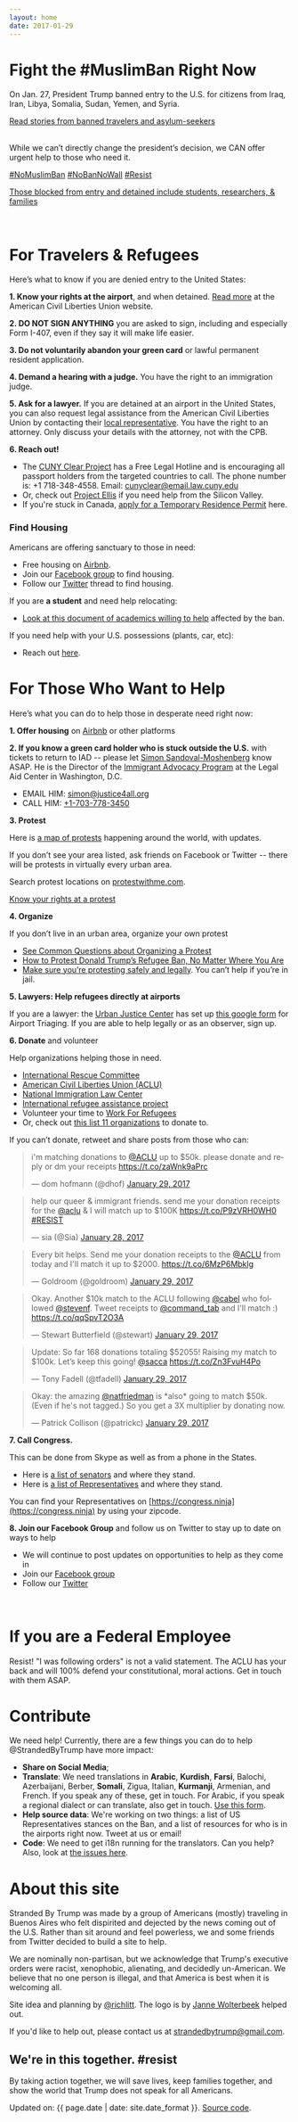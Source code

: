 ```yaml
---
layout: home
date: 2017-01-29
---
```

# Fight the #MuslimBan Right Now

On Jan. 27, President Trump banned entry to the U.S. for citizens from Iraq, Iran, Libya, Somalia, Sudan, Yemen, and Syria.

<p class="center-link">
  <a target="_blank" href="https://www.nytimes.com/2017/01/28/us/us-immigration-ban.html?pagewanted=all">Read stories from banned travelers and asylum-seekers</a>
</p>
<br/>
While we can’t directly change the president’s decision, we CAN offer urgent help to those who need it.

<a href="https://twitter.com/search?q=%23nomuslimban" target="_blank">#NoMuslimBan</a> <a href="https://twitter.com/search?q=%23nobannowall" target="_blank">#NoBanNoWall</a> <a href="https://twitter.com/search?q=%23resist" target="_blank">#Resist</a>

<p class="center-link">
  <a target="_blank" href="https://www.nytimes.com/2017/01/28/us/refugees-detained-at-us-airports-prompting-legal-challenges-to-trumps-immigration-order.html?pagewanted=all">Those blocked from entry and detained include students, researchers, & families</a>
</p>

<br/>

# For Travelers & Refugees

Here’s what to know if you are denied entry to the United States:

**1. Know your rights at the airport**, and when detained. <a href="https://www.aclu.org/know-your-rights" target="_blank">Read more</a> at the American Civil Liberties Union website.

**2. DO NOT SIGN ANYTHING** you are asked to sign, including and especially Form I-407, even if they say it will make life easier.

**3. Do not voluntarily abandon your green card** or lawful permanent resident application.

**4. Demand a hearing with a judge.** You have the right to an immigration judge. 

**5. Ask for a lawyer.** If you are detained at an airport in the United States, you can also request legal assistance from the American Civil Liberties Union by contacting their [local representative](https://www.aclu.org/about/affiliates?redirect=affiliates). You have the right to an attorney. Only discuss your details with the attorney, not with the CPB.

**6. Reach out!**

- The <a target="_blank" href="http://www.law.cuny.edu/academics/clinics/immigration/clear.html">CUNY Clear Project</a> has a Free Legal Hotline and is encouraging all passport holders from the targeted countries to call.
The phone number is: +1 718-348-4558. Email: <a href="mailto:cunyclear@email.law.cuny.edu" target="_blank">cunyclear@email.law.cuny.edu</a>
- Or, check out [Project Ellis](https://github.com/mcgd/project-ellis) if you need help from the Silicon Valley.
- If you're stuck in Canada, [apply for a Temporary Residence Permit](http://www.cic.gc.ca/english/information/inadmissibility/permits.asp) here.


### Find Housing

Americans are offering sanctuary to those in need:

  * Free housing on <a href="https://twitter.com/bchesky/status/825517729251684352" target="_blank">Airbnb</a>.
  * Join our <a href="https://www.facebook.com/groups/155248034975170/" target="_blank">Facebook group</a> to find housing.
  * Follow our <a href="https://twitter.com/{{ site.twitter_username }}" target="_blank">Twitter</a> thread to find housing.

If you are **a student** and need help relocating:

* <a href="https://docs.google.com/document/d/17r18cKaMSeZF4fI7UZYV0QwCvdbEb3vy3BMNZfgbgzI/edit" target="_blank">Look at this document of academics willing to help</a> affected by the ban.

If you need help with your U.S. possessions (plants, car, etc):

* Reach out <a href="https://twitter.com/FreeSciNet/status/825546738605891584" target="_blank">here</a>.  

# For Those Who Want to Help

Here’s what you can do to help those in desperate need right now:

**1. Offer housing** on <a href="https://www.airbnb.com/disaster" target="_blank">Airbnb</a> or other platforms

**2. If you know a green card holder who is stuck outside the U.S.** with tickets to return to IAD -- please let <a href="mailto:simon@justice4all.org">Simon Sandoval-Moshenberg</a> know ASAP. He is the Director of the <a href="https://www.justice4all.org/immigrant-advocacy-program/" target="_blank">Immigrant Advocacy Program</a> at the Legal Aid Center in Washington, D.C.

  * EMAIL HIM: <a href="mailto:simon@justice4all.org">simon@justice4all.org</a>
  * CALL HIM: <a href="tel:+1-703-778-3450">+1-703-778-3450</a>

**3. Protest**

Here is [a map of protests](http://getgroundgame.com/airportprotests.html) happening around the world, with updates.

If you don’t see your area listed, ask friends on Facebook or Twitter -- there will be protests in virtually every urban area.

Search protest locations on <a href="http://www.protestwithme.com/" target="_blank">protestwithme.com</a>.

<p class="center-link">
<a class="btn btn-blue" target="_blank" href="https://www.aclu.org/sites/default/files/field_pdf_file/kyr_protests.pdf" download>Know your rights at a protest</a>
</p>

**4. Organize**

If you don’t live in an urban area, organize your own protest

  * <a href="https://www.aclunc.org/our-work/know-your-rights/free-speech-protests-demonstrations) (ACLU" target="_blank">See Common Questions about Organizing a Protest</a>
  * <a href="https://www.bustle.com/p/how-to-protest-donald-trumps-refugee-ban-no-matter-where-you-are-33783) (Bustle" target="_blank">How to Protest Donald Trump’s Refugee Ban, No Matter Where You Are</a>
  * <a href="http://lifehacker.com/how-to-protest-safely-and-legally-5859590" target="_blank">Make sure you’re protesting safely and legally</a>. You can’t help if you’re in jail.

**5. Lawyers: Help refugees directly at airports**

If you are a lawyer: the [Urban Justice Center](https://www.urbanjustice.org/) has set up [this google form](https://docs.google.com/forms/d/e/1FAIpQLScU15uSaSkA61YrGmXfplfOu2UwlcwIyEJXPuyON6SCE6YlAw/viewform?c=0&w=1) for Airport Triaging. If you are able to help legally or as an observer, sign up.

**6. Donate** and volunteer

Help organizations helping those in need.

  * <a href="https://help.rescue.org/donate/refugees-need-urgent-support?ms=gs_ppc_onex_inaug17_es_170112&initialms=gs_ppc_onex_inaug17_es_170112&gclid=CMHut-Ww5tECFdm3wAodiUAPXw" target="_blank">International Rescue Committee</a>
  * <a href="https://action.aclu.org/secure/he-discriminated-we-sued" target="_blank">American Civil Liberties Union (ACLU)</a>
  * <a href="https://nilc.z2systems.com/np/clients/nilc/donation.jsp?campaign=15" target="_blank">National Immigration Law Center</a>
  * <a href="https://irap.urbanjustice.org/civicrm/contribute/transact?reset=1&id=13" target="_blank">International refugee assistance project</a>
  * Volunteer your time to <a href="https://www.globalcitizen.org/en/content/refugees-workforrefugees-worldvision-newzealand/" target="_blank">Work For Refugees</a>
  * Or, check out [this list 11 organizations](https://www.bustle.com/articles/195841-how-to-donate-to-11-organizations-fighting-donald-trump-tooth-and-nail) to donate to.

If you can’t donate, retweet and share posts from those who can:

<blockquote class="twitter-tweet" data-lang="en"><p lang="en" dir="ltr">i&#39;m matching donations to <a href="https://twitter.com/ACLU">@ACLU</a> up to  $50k. please donate and reply or dm your receipts <a href="https://t.co/zaWnk9aPrc">https://t.co/zaWnk9aPrc</a></p>&mdash; dom hofmann (@dhof) <a href="https://twitter.com/dhof/status/825525689533227008">January 29, 2017</a></blockquote>
<script async src="//platform.twitter.com/widgets.js" charset="utf-8"></script>
<blockquote class="twitter-tweet" data-lang="en"><p lang="en" dir="ltr">help our queer &amp; immigrant friends. send me your donation receipts for the <a href="https://twitter.com/ACLU">@aclu</a> &amp; I will match up to $100K <a href="https://t.co/P9zVRH0WH0">https://t.co/P9zVRH0WH0</a> <a href="https://twitter.com/hashtag/RESIST?src=hash">#RESIST</a></p>&mdash; sia (@Sia) <a href="https://twitter.com/Sia/status/825459576036220929">January 28, 2017</a></blockquote>
<script async src="//platform.twitter.com/widgets.js" charset="utf-8"></script>
<blockquote class="twitter-tweet" data-lang="en"><p lang="en" dir="ltr">Every bit helps. Send me your donation receipts to the <a href="https://twitter.com/ACLU">@ACLU</a> from today and I&#39;ll match it up to $2000. <a href="https://t.co/6MzP6Mbklg">https://t.co/6MzP6Mbklg</a></p>&mdash; Goldroom (@goldroom) <a href="https://twitter.com/goldroom/status/825504681820450817">January 29, 2017</a></blockquote>
<script async src="//platform.twitter.com/widgets.js" charset="utf-8"></script>
<blockquote class="twitter-tweet" data-lang="en"><p lang="en" dir="ltr">Okay. Another $10k match to the ACLU following <a href="https://twitter.com/cabel">@cabel</a> who followed <a href="https://twitter.com/stevenf">@stevenf</a>. Tweet receipts to <a href="https://twitter.com/command_tab">@command_tab</a> and I&#39;ll match :) <a href="https://t.co/qqSpvT2O3A">https://t.co/qqSpvT2O3A</a></p>&mdash; Stewart Butterfield (@stewart) <a href="https://twitter.com/stewart/status/825581768241606656">January 29, 2017</a></blockquote>
<script async src="//platform.twitter.com/widgets.js" charset="utf-8"></script>
<blockquote class="twitter-tweet" data-lang="en"><p lang="en" dir="ltr">Update: So far 168 donations totaling $52055!  Raising my match to $100k.  Let’s keep this going! <a href="https://twitter.com/sacca">@sacca</a> <a href="https://t.co/Zn3FvuH4Po">https://t.co/Zn3FvuH4Po</a></p>&mdash; Tony Fadell (@tfadell) <a href="https://twitter.com/tfadell/status/825745021513166848">January 29, 2017</a></blockquote>
<script async src="//platform.twitter.com/widgets.js" charset="utf-8"></script>
<blockquote class="twitter-tweet" data-lang="en"><p lang="en" dir="ltr">Okay: the amazing <a href="https://twitter.com/natfriedman">@natfriedman</a> is *also* going to match $50k. (Even if he&#39;s not tagged.) So you get a 3X multiplier by donating now.</p>&mdash; Patrick Collison (@patrickc) <a href="https://twitter.com/patrickc/status/825804280577679360">January 29, 2017</a></blockquote>
<script async src="//platform.twitter.com/widgets.js" charset="utf-8"></script>

**7. Call Congress.**

This can be done from Skype as well as from a phone in the States. 

- Here is [a list of senators](https://docs.google.com/spreadsheets/d/1hSGjyWJZIQJpGz4V2ftX_qioCgBtL59oJkkhx146nFE/htmlview?sle=true#gid=0) and where they stand.
- Here is [a list of Representatives](http://www.vox.com/2017/1/29/14427466/republican-congress-silent-trump-refugee) and where they stand.

You can find your Representatives on [https://congress.ninja](https://congress.ninja) by using your zipcode.

**8. Join our Facebook Group** and follow us on Twitter to stay up to date on ways to help
  * We will continue to post updates on opportunities to help as they come in
  * Join our <a href="https://www.facebook.com/groups/155248034975170/" target="_blank">Facebook group</a>
  * Follow our <a href="https://twitter.com/{{ site.twitter_username }}" target="_blank">Twitter</a>

<br/>

# If you are a Federal Employee

Resist! "I was following orders" is not a valid statement. The ACLU has your back and will 100% defend your constitutional, moral actions. Get in touch with them ASAP.

# Contribute

We need help! Currently, there are a few things you can do to help @StrandedByTrump have more impact:
- **Share on Social Media**;
- **Translate**: We need translations in **Arabic**, **Kurdish**, **Farsi**, Balochi, Azerbaijani, Berber, **Somali**, Zigua, Italian, **Kurmanji**, Armenian, and French. If you speak any of these, get in touch. For Arabic, if you speak a regional dialect or can translate, also get in touch. [Use this form](https://docs.google.com/forms/d/e/1FAIpQLSeQFET4wn_JPxjFJ2UIlF0ALaqvOecgKd2t1C5bufPzvRveRA/viewform).
- **Help source data**: We're working on two things: a list of US Representatives stances on the Ban, and a list of resources for who is in the airports right now. Tweet at us or email!
- **Code**: We need to get i18n running for the translators. Can you help? Also, look at [the issues here](https://github.com/RichardLitt/stranded-by-trump).

# About this site

Stranded By Trump was made by a group of Americans (mostly) traveling in Buenos Aires who felt dispirited and dejected by the news coming out of the U.S. Rather than sit around and feel powerless, we and some friends from Twitter decided to build a site to help.

We are nominally non-partisan, but we acknowledge that Trump's executive orders were racist, xenophobic, alienating, and decidedly un-American. We believe that no one person is illegal, and that America is best when it is welcoming all.

Site idea and planning by <a href="https://twitter.com/richlitt" target="_blank">@richlitt</a>. The logo is by <a href="http://www.waldbach.nl/" target="_blank">Janne Wolterbeek</a> helped out.

If you'd like to help out, please contact us at <a href="mailto:{{ site.email }}">strandedbytrump@gmail.com</a>.

<h2 class="final-thought">We're in this together. #resist</h2>
<p class="final-thought">
  By taking action together, we will save lives, keep families together, and show the world that Trump does not speak for all Americans.
</p>

<span>Updated on: {{ page.date | date: site.date_format }}</span>. <a href="https://github.com/RichardLitt/stranded-by-trump" target="_blank">Source code</a>.
